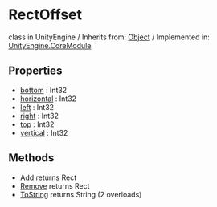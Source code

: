 # RectOffset
class in UnityEngine
 / Inherits from: <a href="https://docs.unity3d.com/6000.0/Documentation/ScriptReference/Object.html" target="_blank">Object</a> / Implemented in: <a href="https://docs.unity3d.com/6000.0/Documentation/ScriptReference/UnityEngine.CoreModule.html" target="_blank">UnityEngine.CoreModule</a>
## Properties
- <a href="https://docs.unity3d.com/6000.0/Documentation/ScriptReference/RectOffset-bottom.html" target="_blank">bottom</a> : Int32
- <a href="https://docs.unity3d.com/6000.0/Documentation/ScriptReference/RectOffset-horizontal.html" target="_blank">horizontal</a> : Int32
- <a href="https://docs.unity3d.com/6000.0/Documentation/ScriptReference/RectOffset-left.html" target="_blank">left</a> : Int32
- <a href="https://docs.unity3d.com/6000.0/Documentation/ScriptReference/RectOffset-right.html" target="_blank">right</a> : Int32
- <a href="https://docs.unity3d.com/6000.0/Documentation/ScriptReference/RectOffset-top.html" target="_blank">top</a> : Int32
- <a href="https://docs.unity3d.com/6000.0/Documentation/ScriptReference/RectOffset-vertical.html" target="_blank">vertical</a> : Int32
## Methods
- <a href="https://docs.unity3d.com/6000.0/Documentation/ScriptReference/RectOffset.Add.html" target="_blank">Add</a> returns Rect
- <a href="https://docs.unity3d.com/6000.0/Documentation/ScriptReference/RectOffset.Remove.html" target="_blank">Remove</a> returns Rect
- <a href="https://docs.unity3d.com/6000.0/Documentation/ScriptReference/RectOffset.ToString.html" target="_blank">ToString</a> returns String (2 overloads)
